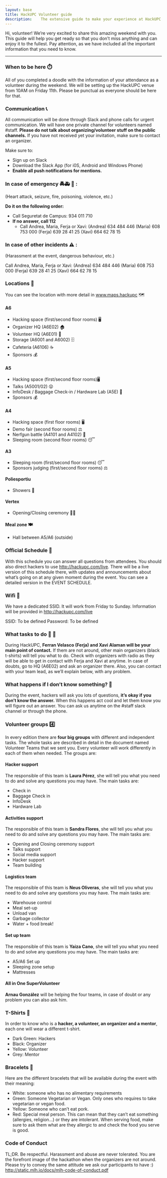 ```yaml
---
layout: base
title: HackUPC Volunteer guide
description: 	The extensive guide to make your experience at HackUPC amazing!
---
```


Hi, volunteer! We’re very excited to share this amazing weekend with you. This guide will help you get ready so that you don’t miss anything and can enjoy it to the fullest. Pay attention, as we have included all the important information that you need to know.

---
### When to be here :stopwatch:
All of you completed a doodle with the information of your attendance as a volunteer during the weekend. We will be setting up the HackUPC venue from 10AM on Friday 11th. Please be punctual as everyone should be here for that. 

### Communication :telephone_receiver:
All communication will be done through Slack and phone calls for urgent communication.
We will have one private channel for volunteers named #staff. **Please do not talk about organizing/volunteer stuff on the public channels.** If you have not received yet your invitation, make sure to contact an organizer. 

Make sure to:
- Sign up on Slack
- Download the Slack App (for i0S, Android and Windows Phone)
- **Enable all push notifications for mentions.** 

### In case of emergency :oncoming_police_car::ambulance: :fire_engine: : 
(Heart attack, seizure, fire, poisoning, violence, etc.)

**Do it on the following order:**
- Call Seguretat de Campus: 934 011 710
- **If no answer, call 112**
  - Call Andrea, Maria, Ferja or Xavi:
    (Andrea) 634 484 446
    (Maria) 608 753 000
    (Ferja) 639 28 41 25
    (Xavi) 664 62 78 15

### In case of other incidents :warning: :
(Harassment at the event, dangerous behaviour, etc.)

Call Andrea, Maria, Ferja or Xavi:
(Andrea) 634 484 446
(Maria) 608 753 000
(Ferja) 639 28 41 25
(Xavi) 664 62 78 15

### Locations :round_pushpin:
You can see the location with more detail in www.maps.hackupc :world_map:

#### A6
- Hacking space (first/second floor rooms) :desktop_computer:
- Organizer HQ (A6E02) :house:
- Volunteer HQ (A6E01) :house_with_garden:
- Storage (A6001 and A6002) :file_cabinet:
- Cafeteria (A6106) :coffee:
- Sponsors :moneybag:

#### A5
- Hacking space (first/second floor rooms):desktop_computer:
- Talks (A5001/02) :astonished:
- InfoDesk / Baggage Check-in / Hardware Lab (A5E) :robot:
- Sponsors :moneybag:

#### A4
- Hacking space (first floor rooms) :desktop_computer:
- Demo fair (second floor rooms) :balance_scale:
- Nerfgun battle (A4101 and A4102) :gun:
- Sleeping room (second floor rooms) :sleeping:

#### A3
- Sleeping room (first/second floor rooms) :sleeping:
- Sponsors judging (first/second floor rooms) :balance_scale:

#### Poliesportiu
- Showers :shower:

#### Vertex
- Opening/Closing ceremony :dancing_men:

#### Meal zone :plate_with_cutlery:
- Hall between A5/A6 (outside)  

### Official Schedule :calendar:
With this schedule you can answer all questions from attendees. You should also direct hackers to use http://hackupc.com/live. There will be a live version of this schedule there, with updates and announcements about what’s going on at any given moment during the event.
You can see a detailed version in the EVENT SCHEDULE.

### Wifi :signal_strength:
We have a dedicated SSID. It will work from Friday to Sunday. Information will be provided in http://hackupc.com/live

SSID: To be defined
Password: To be defined

### What tasks to do :muscle: :muscle:
During HackUPC, **Ferran Velasco (Ferja) and Xavi Alaman will be your main point of contact.** If them are not around, other main organizers (black t-shirts) will tell you what to do. Check with organizers with radio as they will be able to get in contact with Ferja and Xavi at anytime. In case of doubts, go to HQ (A6E02) and ask an organizer there. Also, you can contact with your team lead, as we’ll explain below, with any problem.

### What happens if I don’t know something? :thinking:
During the event, hackers will ask you lots of questions, **it’s okay if you don’t know the answer.** When this happens act cool and let them know you will figure out an answer. You can ask us anytime on the #staff slack channel or through the phone.

### Volunteer groups :four:
In every edition there are **four big groups** with different and independent tasks. The whole tasks are described in detail in the document named Volunteer Teams that we sent you. Every volunteer will work differently in each of them when needed. The groups are:

#### Hacker support
The responsible of this team is **Laura Pérez**, she will tell you what you need to do and solve any questions you may have. The main tasks are:
- Check in
- Baggage Check in
- InfoDesk
- Hardware Lab

#### Activities support
The responsible of this team is **Sandra Flores**, she will tell you what you need to do and solve any questions you may have. The main tasks are:
- Opening and Closing ceremony support
- Talks support
- Social media support
- Hacker support
- Team building

#### Logistics team
The responsible of this team is **Neus Oliveras**, she will tell you what you need to do and solve any questions you may have. The main tasks are:
- Warehouse control
- Meal set-up
- Unload van	
- Garbage collector
- Water + food break!

#### Set up team
The responsible of this team is **Yaiza Cano**, she will tell you what you need to do and solve any questions you may have. The main tasks are:
- A5/A6 Set up
- Sleeping zone setup
- Mattresses 

#### All in One SuperVolunteer 
**Arnau González** will be helping the four teams, in case of doubt or any problem you can also ask him. 

### T-Shirts :tshirt:
In order to know who is a **hacker, a volunteer, an organizer and a mentor**, each one will wear a different t-shirt.

- Dark Green: Hackers
- Black: Organizer
- Yellow: Volunteer
- Grey: Mentor


### Bracelets :pizza:
Here are the different bracelets that will be available during the event with their meaning:

- White: someone who has no alimentary requirements
- Green: Someone Vegetarian or Vegan. Only ones who requires to take vegetarian or vegan food. 
- Yellow: Someone who can’t eat pork. 
- Red: Special meal person. This can mean that they can’t eat something (allergies, religion…) or they are intolerant. When serving food, make sure to ask them what are they allergic to and check the food you serve is good.


### Code of Conduct
TL;DR. Be respectful. Harassment and abuse are never tolerated. You are the forefront image of the hackathon when the organizers are not around. Please try to convey the same attitude we ask our participants to have :)
http://static.mlh.io/docs/mlh-code-of-conduct.pdf
